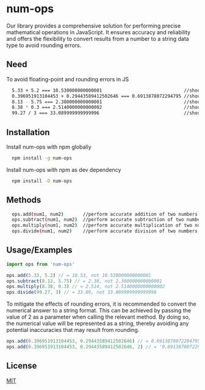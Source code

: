# num-ops

Our library provides a comprehensive solution for performing precise mathematical operations in JavaScript.
It ensures accuracy and reliability and offers the flexibility to convert results from a number to a string data type to avoid rounding errors.

## Need

To avoid floating-point and rounding errors in JS

```bash
  5.33 + 5.2 === 10.530000000000001                              //should be 0.3
  0.396951913104453 + 0.29443589412502646 === 0.6913878072294795 //should be 0.69138780722947946
  8.13 - 5.75 === 2.380000000000001                              //should be 2.38
  8.38 * 0.3 === 2.5140000000000002                              //should be 2.514
  99.27 / 3 === 33.089999999999996                               //should be 33.09
```

## Installation

Install num-ops with npm globally

```bash
  npm install -g num-ops 
```

Install num-ops with npm as dev dependency

```bash
  npm install -D num-ops 
```

## Methods

```bash
  ops.add(num1, num2)       //perform accurate addition of two numbers
  ops.subtract(num1, num2)  //perform accurate subtraction of two numbers
  ops.multiply(num1, num2)  //perform accurate multiplication of two numbers
  ops.divide(num1, num2)    //perform accurate division of two numbers
```

## Usage/Examples

```javascript
import ops from 'num-ops'

ops.add(5.33, 5.2) // = 10.53, not 10.530000000000001
ops.subtract(8.13, 5.75) // = 2.38, not 2.380000000000001
ops.multiply(8.38, 0.3) // = 2.514, not 2.5140000000000002
ops.divide(99.27, 3) // = 33.09, not 33.089999999999996
```

To mitigate the effects of rounding errors, it is recommended to convert the numerical answer to a string format.
This can be achieved by passing the value of 2 as a parameter when calling the relevant method. By doing so, the numerical value will be represented as a string, thereby avoiding any potential inaccuracies that may result from rounding.

```javascript
ops.add(0.396951913104453, 0.29443589412502646) // = 0.6913878072294795, not 0.69138780722947946
ops.add(0.396951913104453, 0.29443589412502646, 2) // = '0.69138780722947946'
```

## License

[MIT](https://choosealicense.com/licenses/mit/)

